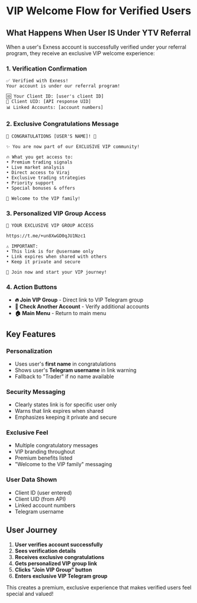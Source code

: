 # VIP Welcome Flow for Verified Users

## What Happens When User IS Under YTV Referral

When a user's Exness account is successfully verified under your referral program, they receive an exclusive VIP welcome experience:

### 1. **Verification Confirmation**
```
✅ Verified with Exness!
Your account is under our referral program!

🆔 Your Client ID: [user's client ID]
👤 Client UID: [API response UID]
📊 Linked Accounts: [account numbers]
```

### 2. **Exclusive Congratulations Message**
```
🎉 CONGRATULATIONS [USER'S NAME]! 🎉

✨ You are now part of our EXCLUSIVE VIP community!

🔥 What you get access to:
• Premium trading signals
• Live market analysis
• Direct access to Viraj
• Exclusive trading strategies
• Priority support
• Special bonuses & offers

👑 Welcome to the VIP family!
```

### 3. **Personalized VIP Group Access**
```
🚀 YOUR EXCLUSIVE VIP GROUP ACCESS

https://t.me/+un8XwGD0qJU1Nzc1

⚠️ IMPORTANT:
• This link is for @username only
• Link expires when shared with others
• Keep it private and secure

🎯 Join now and start your VIP journey!
```

### 4. **Action Buttons**
- **🔥 Join VIP Group** - Direct link to VIP Telegram group
- **🔄 Check Another Account** - Verify additional accounts
- **🏠 Main Menu** - Return to main menu

## Key Features

### **Personalization**
- Uses user's **first name** in congratulations
- Shows user's **Telegram username** in link warning
- Fallback to "Trader" if no name available

### **Security Messaging**
- Clearly states link is for specific user only
- Warns that link expires when shared
- Emphasizes keeping it private and secure

### **Exclusive Feel**
- Multiple congratulatory messages
- VIP branding throughout
- Premium benefits listed
- "Welcome to the VIP family" messaging

### **User Data Shown**
- Client ID (user entered)
- Client UID (from API)
- Linked account numbers
- Telegram username

## User Journey
1. **User verifies account successfully**
2. **Sees verification details**
3. **Receives exclusive congratulations**
4. **Gets personalized VIP group link**
5. **Clicks "Join VIP Group" button**
6. **Enters exclusive VIP Telegram group**

This creates a premium, exclusive experience that makes verified users feel special and valued!
